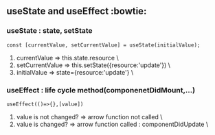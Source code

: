 ## useState and useEffect :bowtie:


### useState : state, setState
```
const [currentValue, setCurrentValue] = useState(initialValue); 
```

1. currentValue => this.state.resource \
2. setCurrentValue => this.setState({resource:'update'}) \
3. initialValue => state={resource:'update'} \

### useEffect : life cycle method(componenetDidMount,...)

```
useEffect(()=>{},[value])
```

1. value is not changed? => arrow function not called \
2. value is changed? => arrow function called : componentDidUpdate \
